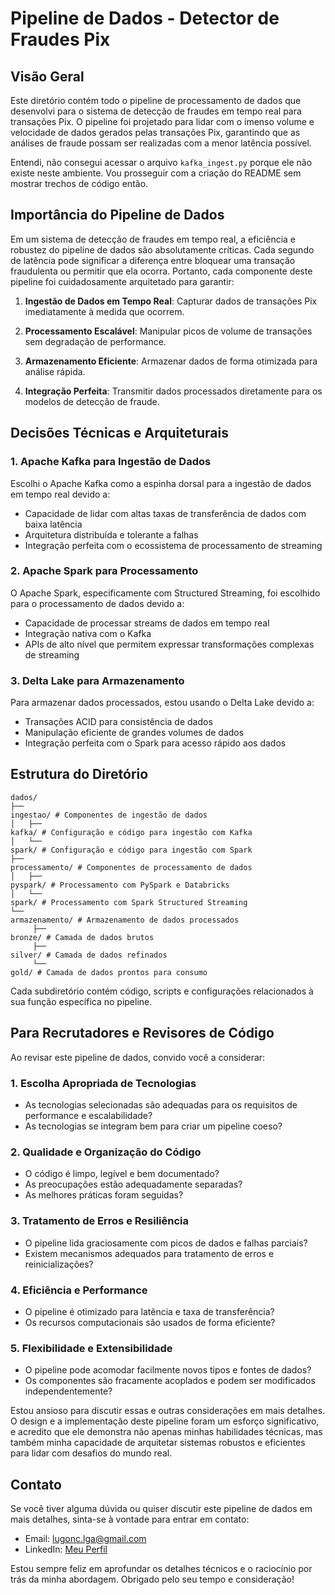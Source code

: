# Pipeline de Dados - Detector de Fraudes Pix
## Visão Geral
Este diretório contém todo o pipeline de processamento de dados que desenvolvi para o sistema de detecção de fraudes em tempo real para transações Pix. O pipeline foi projetado para lidar com o imenso volume e velocidade de dados gerados pelas transações Pix, garantindo que as análises de fraude possam ser realizadas com a menor latência possível.

Entendi, não consegui acessar o arquivo `kafka_ingest.py` porque ele não existe neste ambiente. Vou prosseguir com a criação do README sem mostrar trechos de código então.

## Importância do Pipeline de Dados
Em um sistema de detecção de fraudes em tempo real, a eficiência e robustez do pipeline de dados são absolutamente críticas. Cada segundo de latência pode significar a diferença entre bloquear uma transação fraudulenta ou permitir que ela ocorra. Portanto, cada componente deste pipeline foi cuidadosamente arquitetado para garantir:

1. **Ingestão de Dados em Tempo Real**: Capturar dados de transações Pix imediatamente à medida que ocorrem.

2. **Processamento Escalável**: Manipular picos de volume de transações sem degradação de performance. 

3. **Armazenamento Eficiente**: Armazenar dados de forma otimizada para análise rápida.

4. **Integração Perfeita**: Transmitir dados processados ​​diretamente para os modelos de detecção de fraude.

## Decisões Técnicas e Arquiteturais
### 1. Apache Kafka para Ingestão de Dados
Escolhi o Apache Kafka como a espinha dorsal para a ingestão de dados em tempo real devido a:

- Capacidade de lidar com altas taxas de transferência de dados com baixa latência
- Arquitetura distribuída e tolerante a falhas 
- Integração perfeita com o ecossistema de processamento de streaming

### 2. Apache Spark para Processamento 
O Apache Spark, especificamente com Structured Streaming, foi escolhido para o processamento de dados devido a:

- Capacidade de processar streams de dados em tempo real
- Integração nativa com o Kafka
- APIs de alto nível que permitem expressar transformações complexas de streaming

### 3. Delta Lake para Armazenamento
Para armazenar dados processados, estou usando o Delta Lake devido a:

- Transações ACID para consistência de dados
- Manipulação eficiente de grandes volumes de dados
- Integração perfeita com o Spark para acesso rápido aos dados

## Estrutura do Diretório
```
dados/
├── 
ingestao/ # Componentes de ingestão de dados
│   ├── 
kafka/ # Configuração e código para ingestão com Kafka  
│   └── 
spark/ # Configuração e código para ingestão com Spark
├── 
processamento/ # Componentes de processamento de dados
│   ├── 
pyspark/ # Processamento com PySpark e Databricks
│   └── 
spark/ # Processamento com Spark Structured Streaming
└── 
armazenamento/ # Armazenamento de dados processados
     ├── 
bronze/ # Camada de dados brutos
     ├── 
silver/ # Camada de dados refinados
     └── 
gold/ # Camada de dados prontos para consumo
```

Cada subdiretório contém código, scripts e configurações relacionados à sua função específica no pipeline.

## Para Recrutadores e Revisores de Código
Ao revisar este pipeline de dados, convido você a considerar:

### 1. Escolha Apropriada de Tecnologias
- As tecnologias selecionadas são adequadas para os requisitos de performance e escalabilidade?
- As tecnologias se integram bem para criar um pipeline coeso?

### 2. Qualidade e Organização do Código
- O código é limpo, legível e bem documentado?
- As preocupações estão adequadamente separadas?
- As melhores práticas foram seguidas?

### 3. Tratamento de Erros e Resiliência
- O pipeline lida graciosamente com picos de dados e falhas parciais?
- Existem mecanismos adequados para tratamento de erros e reinicializações?

### 4. Eficiência e Performance
- O pipeline é otimizado para latência e taxa de transferência?
- Os recursos computacionais são usados ​​de forma eficiente?

### 5. Flexibilidade e Extensibilidade
- O pipeline pode acomodar facilmente novos tipos e fontes de dados?
- Os componentes são fracamente acoplados e podem ser modificados independentemente?

Estou ansioso para discutir essas e outras considerações em mais detalhes. O design e a implementação deste pipeline foram um esforço significativo, e acredito que ele demonstra não apenas minhas habilidades técnicas, mas também minha capacidade de arquitetar sistemas robustos e eficientes para lidar com desafios do mundo real.



## Contato
Se você tiver alguma dúvida ou quiser discutir este pipeline de dados em mais detalhes, sinta-se à vontade para entrar em contato:

- Email: lugonc.lga@gmail.com  
- LinkedIn: [Meu Perfil](https://www.linkedin.com/in/luanagoncalves05/)

Estou sempre feliz em aprofundar os detalhes técnicos e o raciocínio por trás da minha abordagem. Obrigado pelo seu tempo e consideração!
